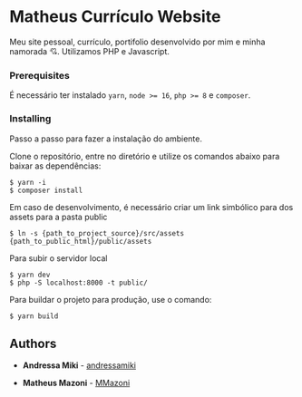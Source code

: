 # Matheus Currículo Website

Meu site pessoal, currículo, portifolio desenvolvido por mim e minha namorada :cupid:. Utilizamos PHP e Javascript.

### Prerequisites

É necessário ter instalado `yarn`, `node >= 16`, `php >= 8` e `composer`.

### Installing

Passo a passo para fazer a instalação do ambiente.

Clone o repositório, entre no diretório e utilize os comandos abaixo para baixar as dependências:

```
$ yarn -i
$ composer install
```

Em caso de desenvolvimento, é necessário criar um link simbólico para dos assets para a pasta public

```
$ ln -s {path_to_project_source}/src/assets {path_to_public_html}/public/assets
```

Para subir o servidor local

```
$ yarn dev
$ php -S localhost:8000 -t public/
```

Para buildar o projeto para produção, use o comando:

```
$ yarn build
```

## Authors

* **Andressa Miki**  - [andressamiki](https://github.com/andressamiki)

* **Matheus Mazoni**  - [MMazoni](https://github.com/MMazoni)
